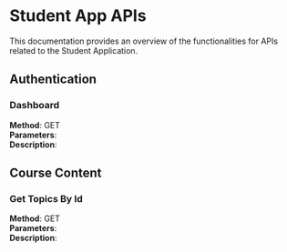 # Student App APIs

This documentation provides an overview of the functionalities for APIs related to the Student Application.

## Authentication

### Dashboard

**Method**: GET\
**Parameters**:\
**Description**:

## Course Content

### Get Topics By Id

**Method**: GET\
**Parameters**:\
**Description**:
